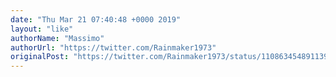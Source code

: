 ```yaml
---
date: "Thu Mar 21 07:40:48 +0000 2019"
layout: "like"
authorName: "Massimo"
authorUrl: "https://twitter.com/Rainmaker1973"
originalPost: "https://twitter.com/Rainmaker1973/status/1108634548911390720"
---
```

